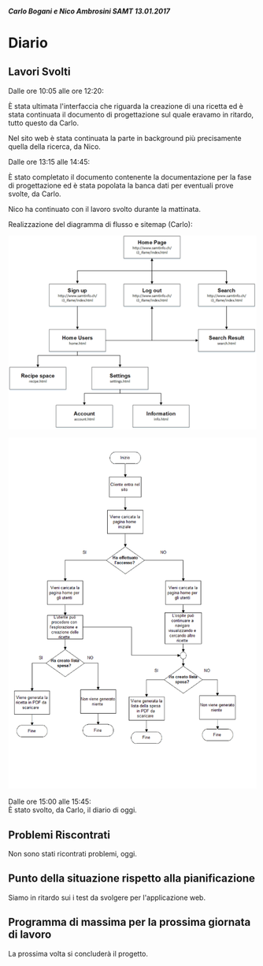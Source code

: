 ##### Carlo Bogani e Nico Ambrosini SAMT 13.01.2017

# Diario

## Lavori Svolti

Dalle ore 10:05 alle ore 12:20:

È stata ultimata l'interfaccia che riguarda la creazione di una ricetta ed è
stata continuata il documento di progettazione sul quale eravamo in ritardo,
tutto questo da Carlo.

Nel sito web è stata continuata la parte in background più precisamente
quella della ricerca, da Nico.

Dalle ore 13:15 alle 14:45:

È stato completato il documento contenente la documentazione per la fase
di progettazione ed è stata popolata la banca dati per eventuali prove svolte,
da Carlo.

Nico ha continuato con il lavoro svolto durante la mattinata.

Realizzazione del diagramma di flusso e sitemap (Carlo):

![Site map](../doc/img/Sitemap_iFame.png)

![Diagramma di flusso](../doc/img/DF_iFame.png)

Dalle ore 15:00 alle 15:45:  
È stato svolto, da Carlo, il diario di oggi.

## Problemi Riscontrati

Non sono stati ricontrati problemi, oggi.

## Punto della situazione rispetto alla pianificazione

Siamo in ritardo sui i test da svolgere per l'applicazione web.

## Programma di massima per la prossima giornata di lavoro

La prossima volta si concluderà il progetto.
